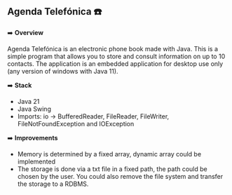 ## Agenda Telefónica ☎️

➡️ **Overview**

Agenda Telefónica is an electronic phone book made with Java. This is a simple program that allows you to store and consult information on up to 10 contacts. The application is an embedded application for desktop use only (any version of windows with Java 11).

➡️ **Stack**

*   Java 21
*   Java Swing
*   Imports: io → BufferedReader, FileReader, FileWriter, FileNotFoundException and IOException

➡️ **Improvements**

*   Memory is determined by a fixed array, dynamic array could be implemented
*   The storage is done via a txt file in a fixed path, the path could be chosen by the user. You could also remove the file system and transfer the storage to a RDBMS.
